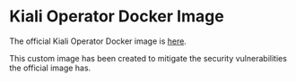 # Kiali Operator Docker Image

The official Kiali Operator Docker image is [here](https://github.com/kiali/kiali-operator/blob/v1.17.0/build/Dockerfile).

This custom image has been created to mitigate the security vulnerabilities the official image has.
